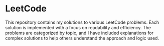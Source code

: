 # LeetCode
This repository contains my solutions to various LeetCode problems. Each solution is implemented with a focus on readability and efficiency. The problems are categorized by topic, and I have included explanations for complex solutions to help others understand the approach and logic used.
